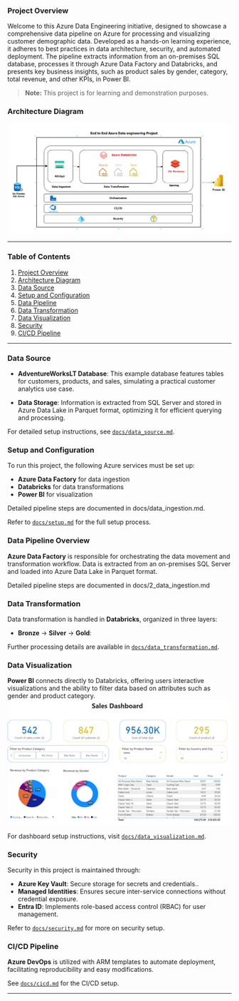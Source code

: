 

### Project Overview
Welcome to this Azure Data Engineering initiative, designed to showcase a comprehensive data pipeline on Azure for processing and visualizing customer demographic data. Developed as a hands-on learning experience, it adheres to best practices in data architecture, security, and automated deployment. The pipeline extracts information from an on-premises SQL database, processes it through Azure Data Factory and Databricks, and presents key business insights, such as product sales by gender, category, total revenue, and other KPIs, in Power BI.
> **Note:** This project is for learning and demonstration purposes.

### Architecture Diagram

![Alt text](./assets/Architechture.png "a title")

---

### Table of Contents

1. [Project Overview](#project-overview)
2. [Architecture Diagram](#architecture-diagram)
3. [Data Source](#data-source)
4. [Setup and Configuration](#setup-and-configuration)
5. [Data Pipeline](#data-pipeline)
6. [Data Transformation](#data-transformation)
7. [Data Visualization](#data-visualization)
8. [Security](#security)
9. [CI/CD Pipeline](#ci-cd-pipeline)
    
---

### Data Source

- **AdventureWorksLT Database**: This example database features tables for customers, products, and sales, simulating a practical customer analytics use case.

- **Data Storage**: Information is extracted from SQL Server and stored in Azure Data Lake in Parquet format, optimizing it for efficient querying and processing.



For detailed setup instructions, see [`docs/data_source.md`](docs/data_source.md).

### Setup and Configuration

To run this project, the following Azure services must be set up:
   - **Azure Data Factory** for data ingestion
   - **Databricks** for data transformations
   - **Power BI** for visualization


Detailed pipeline steps are documented in docs/data_ingestion.md.

Refer to [`docs/setup.md`](docs/1_setup.md) for the full setup process.

### Data Pipeline Overview

**Azure Data Factory** is responsible for orchestrating the data movement and transformation workflow. Data is extracted from an on-premises SQL Server and loaded into Azure Data Lake in Parquet format.

Detailed pipeline steps are documented in docs/2_data_ingestion.md


### Data Transformation

Data transformation is handled in **Databricks**, organized in three layers:
   - **Bronze** ->  **Silver** ->  **Gold**: 

Further processing details are available in  [`docs/data_transformation.md`](docs/3_data_transformation.md).

### Data Visualization

**Power BI** connects directly to Databricks, offering users interactive visualizations and the ability to filter data based on attributes such as gender and product category.
![Alt text](./assets/Powerbidash.png "a title")

For dashboard setup instructions, visit  [`docs/data_visualization.md`](docs/4_data_visualization.md).

### Security

Security in this project is maintained through:
   - **Azure Key Vault**: Secure storage for secrets and credentials..
   - **Managed Identities**: Ensures secure inter-service connections without credential exposure.
   - **Entra ID**: Implements role-based access control (RBAC) for user management.

Refer to [`docs/security.md`](docs/5_security.md) for more on security setup.

### CI/CD Pipeline

**Azure DevOps** is utilized with ARM templates to automate deployment, facilitating reproducibility and easy modifications.

See [`docs/cicd.md`](docs/6_cicd.md) for the CI/CD setup.

---


